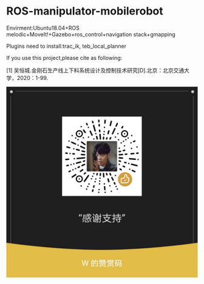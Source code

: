 # ROS-manipulator-mobilerobot
Envirment:Ubuntu18.04+ROS melodic+MoveIt!+Gazebo+ros_control+navigation stack+gmapping

Plugins need to install:trac_ik, teb_local_planner

If you use this project,please cite as following:

[1] 吴恒城.金刚石生产线上下料系统设计及控制技术研究[D].北京：北京交通大学，2020：1-99.

![image](https://github.com/Wu-hengcheng/ROS-manipulator-mobilerobot/blob/master/photo_20200806211026.jpg)
